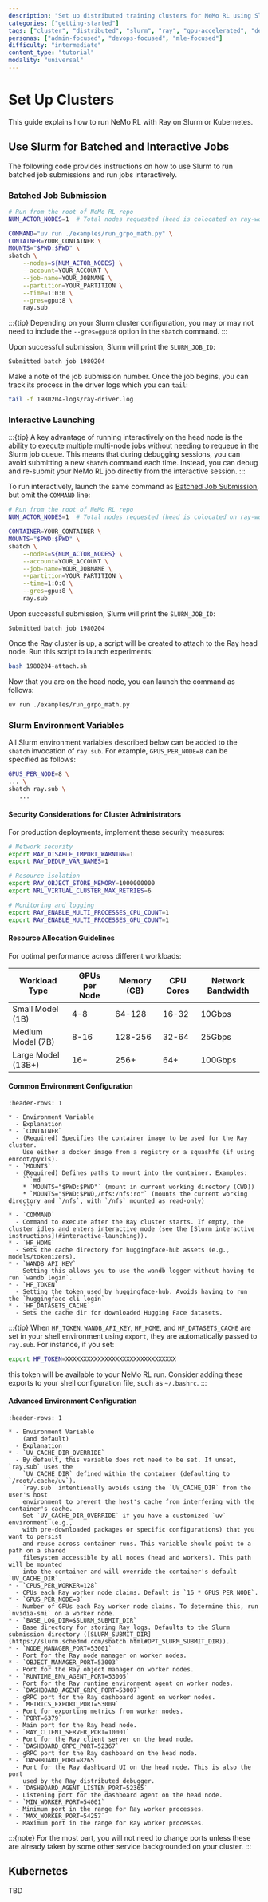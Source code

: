 ```yaml
---
description: "Set up distributed training clusters for NeMo RL using Slurm for batched and interactive jobs with Ray"
categories: ["getting-started"]
tags: ["cluster", "distributed", "slurm", "ray", "gpu-accelerated", "deployment"]
personas: ["admin-focused", "devops-focused", "mle-focused"]
difficulty: "intermediate"
content_type: "tutorial"
modality: "universal"
---
```


# Set Up Clusters

This guide explains how to run NeMo RL with Ray on Slurm or Kubernetes.

## Use Slurm for Batched and Interactive Jobs

The following code provides instructions on how to use Slurm to run batched job submissions and run jobs interactively.

### Batched Job Submission

```sh
# Run from the root of NeMo RL repo
NUM_ACTOR_NODES=1  # Total nodes requested (head is colocated on ray-worker-0)

COMMAND="uv run ./examples/run_grpo_math.py" \
CONTAINER=YOUR_CONTAINER \
MOUNTS="$PWD:$PWD" \
sbatch \
    --nodes=${NUM_ACTOR_NODES} \
    --account=YOUR_ACCOUNT \
    --job-name=YOUR_JOBNAME \
    --partition=YOUR_PARTITION \
    --time=1:0:0 \
    --gres=gpu:8 \
    ray.sub
```

:::{tip}
Depending on your Slurm cluster configuration, you may or may not need to include the `--gres=gpu:8` option in the `sbatch` command.
:::

Upon successful submission, Slurm will print the `SLURM_JOB_ID`:
```text
Submitted batch job 1980204
```
Make a note of the job submission number. Once the job begins, you can track its process in the driver logs which you can `tail`:
```sh
tail -f 1980204-logs/ray-driver.log
```

### Interactive Launching

:::{tip}
A key advantage of running interactively on the head node is the ability to execute multiple multi-node jobs without needing to requeue in the Slurm job queue. This means that during debugging sessions, you can avoid submitting a new `sbatch` command each time. Instead, you can debug and re-submit your NeMo RL job directly from the interactive session.
:::

To run interactively, launch the same command as [Batched Job Submission](#batched-job-submission), but omit the `COMMAND` line:
```sh
# Run from the root of NeMo RL repo
NUM_ACTOR_NODES=1  # Total nodes requested (head is colocated on ray-worker-0)

CONTAINER=YOUR_CONTAINER \
MOUNTS="$PWD:$PWD" \
sbatch \
    --nodes=${NUM_ACTOR_NODES} \
    --account=YOUR_ACCOUNT \
    --job-name=YOUR_JOBNAME \
    --partition=YOUR_PARTITION \
    --time=1:0:0 \
    --gres=gpu:8 \
    ray.sub
```
Upon successful submission, Slurm will print the `SLURM_JOB_ID`:
```text
Submitted batch job 1980204
```
Once the Ray cluster is up, a script will be created to attach to the Ray head node. Run this script to launch experiments:
```sh
bash 1980204-attach.sh
```
Now that you are on the head node, you can launch the command as follows:
```sh
uv run ./examples/run_grpo_math.py
```

### Slurm Environment Variables

All Slurm environment variables described below can be added to the `sbatch`
invocation of `ray.sub`. For example, `GPUS_PER_NODE=8` can be specified as follows:

```sh
GPUS_PER_NODE=8 \
... \
sbatch ray.sub \
   ...
```

#### Security Considerations for Cluster Administrators

For production deployments, implement these security measures:

```bash
# Network security
export RAY_DISABLE_IMPORT_WARNING=1
export RAY_DEDUP_VAR_NAMES=1

# Resource isolation
export RAY_OBJECT_STORE_MEMORY=1000000000
export NRL_VIRTUAL_CLUSTER_MAX_RETRIES=6

# Monitoring and logging
export RAY_ENABLE_MULTI_PROCESSES_CPU_COUNT=1
export RAY_ENABLE_MULTI_PROCESSES_GPU_COUNT=1
```

#### Resource Allocation Guidelines

For optimal performance across different workloads:

| Workload Type | GPUs per Node | Memory (GB) | CPU Cores | Network Bandwidth |
|---------------|---------------|-------------|-----------|-------------------|
| Small Model (1B) | 4-8 | 64-128 | 16-32 | 10Gbps |
| Medium Model (7B) | 8-16 | 128-256 | 32-64 | 25Gbps |
| Large Model (13B+) | 16+ | 256+ | 64+ | 100Gbps |

#### Common Environment Configuration
``````{list-table}
:header-rows: 1

* - Environment Variable
  - Explanation
* - `CONTAINER`
  - (Required) Specifies the container image to be used for the Ray cluster.
    Use either a docker image from a registry or a squashfs (if using enroot/pyxis).
* - `MOUNTS`
  - (Required) Defines paths to mount into the container. Examples:
    ```md
    * `MOUNTS="$PWD:$PWD"` (mount in current working directory (CWD))
    * `MOUNTS="$PWD:$PWD,/nfs:/nfs:ro"` (mounts the current working directory and `/nfs`, with `/nfs` mounted as read-only)
    ```
* - `COMMAND`
  - Command to execute after the Ray cluster starts. If empty, the cluster idles and enters interactive mode (see the [Slurm interactive instructions](#interactive-launching)).
* - `HF_HOME`
  - Sets the cache directory for huggingface-hub assets (e.g., models/tokenizers).
* - `WANDB_API_KEY`
  - Setting this allows you to use the wandb logger without having to run `wandb login`.
* - `HF_TOKEN`
  - Setting the token used by huggingface-hub. Avoids having to run the `huggingface-cli login`
* - `HF_DATASETS_CACHE`
  - Sets the cache dir for downloaded Hugging Face datasets.
``````

:::{tip}
When `HF_TOKEN`, `WANDB_API_KEY`, `HF_HOME`, and `HF_DATASETS_CACHE` are set in your shell environment using `export`, they are automatically passed to `ray.sub`. For instance, if you set:

```sh
export HF_TOKEN=XXXXXXXXXXXXXXXXXXXXXXXXXXXXXXX
```
this token will be available to your NeMo RL run. Consider adding these exports to your shell configuration file, such as `~/.bashrc`.
:::

#### Advanced Environment Configuration
``````{list-table}
:header-rows: 1

* - Environment Variable
    (and default)
  - Explanation
* - `UV_CACHE_DIR_OVERRIDE`
  - By default, this variable does not need to be set. If unset, `ray.sub` uses the 
    `UV_CACHE_DIR` defined within the container (defaulting to `/root/.cache/uv`). 
    `ray.sub` intentionally avoids using the `UV_CACHE_DIR` from the user's host 
    environment to prevent the host's cache from interfering with the container's cache. 
    Set `UV_CACHE_DIR_OVERRIDE` if you have a customized `uv` environment (e.g., 
    with pre-downloaded packages or specific configurations) that you want to persist 
    and reuse across container runs. This variable should point to a path on a shared 
    filesystem accessible by all nodes (head and workers). This path will be mounted 
    into the container and will override the container's default `UV_CACHE_DIR`.
* - `CPUS_PER_WORKER=128`
  - CPUs each Ray worker node claims. Default is `16 * GPUS_PER_NODE`.
* - `GPUS_PER_NODE=8`
  - Number of GPUs each Ray worker node claims. To determine this, run `nvidia-smi` on a worker node.
* - `BASE_LOG_DIR=$SLURM_SUBMIT_DIR`
  - Base directory for storing Ray logs. Defaults to the Slurm submission directory ([SLURM_SUBMIT_DIR](https://slurm.schedmd.com/sbatch.html#OPT_SLURM_SUBMIT_DIR)).
* - `NODE_MANAGER_PORT=53001`
  - Port for the Ray node manager on worker nodes.
* - `OBJECT_MANAGER_PORT=53003`
  - Port for the Ray object manager on worker nodes.
* - `RUNTIME_ENV_AGENT_PORT=53005`
  - Port for the Ray runtime environment agent on worker nodes.
* - `DASHBOARD_AGENT_GRPC_PORT=53007`
  - gRPC port for the Ray dashboard agent on worker nodes.
* - `METRICS_EXPORT_PORT=53009`
  - Port for exporting metrics from worker nodes.
* - `PORT=6379`
  - Main port for the Ray head node.
* - `RAY_CLIENT_SERVER_PORT=10001`
  - Port for the Ray client server on the head node.
* - `DASHBOARD_GRPC_PORT=52367`
  - gRPC port for the Ray dashboard on the head node.
* - `DASHBOARD_PORT=8265`
  - Port for the Ray dashboard UI on the head node. This is also the port
    used by the Ray distributed debugger.
* - `DASHBOARD_AGENT_LISTEN_PORT=52365`
  - Listening port for the dashboard agent on the head node.
* - `MIN_WORKER_PORT=54001`
  - Minimum port in the range for Ray worker processes.
* - `MAX_WORKER_PORT=54257`
  - Maximum port in the range for Ray worker processes.
``````

:::{note}
For the most part, you will not need to change ports unless these
are already taken by some other service backgrounded on your cluster.
:::

## Kubernetes

TBD
